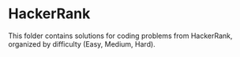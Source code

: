 # HackerRank
This folder contains solutions for coding problems from HackerRank, organized by difficulty (Easy, Medium, Hard).
